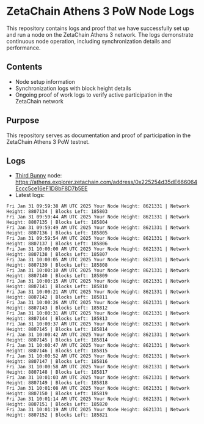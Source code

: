 # ZetaChain Athens 3 PoW Node Logs
This repository contains logs and proof that we have successfully set up and run a node on the ZetaChain Athens 3 network. The logs demonstrate continuous node operation, including synchronization details and performance.

## Contents
- Node setup information
- Synchronization logs with block height details
- Ongoing proof of work logs to verify active participation in the ZetaChain network

## Purpose
This repository serves as documentation and proof of participation in the ZetaChain Athens 3 PoW testnet.

## Logs

- [Third Bunny](https://thirdbunny.xyz/) node: https://athens.explorer.zetachain.com/address/0x225254d35dE666064Eccc5ce16eF1D8bF8D7b5EE
- Latest logs:
```
Fri Jan 31 09:59:38 AM UTC 2025 Your Node Height: 8621331 | Network Height: 8807134 | Blocks Left: 185803
Fri Jan 31 09:59:44 AM UTC 2025 Your Node Height: 8621331 | Network Height: 8807135 | Blocks Left: 185804
Fri Jan 31 09:59:49 AM UTC 2025 Your Node Height: 8621331 | Network Height: 8807136 | Blocks Left: 185805
Fri Jan 31 09:59:54 AM UTC 2025 Your Node Height: 8621331 | Network Height: 8807137 | Blocks Left: 185806
Fri Jan 31 10:00:00 AM UTC 2025 Your Node Height: 8621331 | Network Height: 8807138 | Blocks Left: 185807
Fri Jan 31 10:00:05 AM UTC 2025 Your Node Height: 8621331 | Network Height: 8807139 | Blocks Left: 185808
Fri Jan 31 10:00:10 AM UTC 2025 Your Node Height: 8621331 | Network Height: 8807140 | Blocks Left: 185809
Fri Jan 31 10:00:15 AM UTC 2025 Your Node Height: 8621331 | Network Height: 8807141 | Blocks Left: 185810
Fri Jan 31 10:00:21 AM UTC 2025 Your Node Height: 8621331 | Network Height: 8807142 | Blocks Left: 185811
Fri Jan 31 10:00:26 AM UTC 2025 Your Node Height: 8621331 | Network Height: 8807143 | Blocks Left: 185812
Fri Jan 31 10:00:31 AM UTC 2025 Your Node Height: 8621331 | Network Height: 8807144 | Blocks Left: 185813
Fri Jan 31 10:00:37 AM UTC 2025 Your Node Height: 8621331 | Network Height: 8807145 | Blocks Left: 185814
Fri Jan 31 10:00:42 AM UTC 2025 Your Node Height: 8621331 | Network Height: 8807145 | Blocks Left: 185814
Fri Jan 31 10:00:47 AM UTC 2025 Your Node Height: 8621331 | Network Height: 8807146 | Blocks Left: 185815
Fri Jan 31 10:00:52 AM UTC 2025 Your Node Height: 8621331 | Network Height: 8807147 | Blocks Left: 185816
Fri Jan 31 10:00:58 AM UTC 2025 Your Node Height: 8621331 | Network Height: 8807148 | Blocks Left: 185817
Fri Jan 31 10:01:03 AM UTC 2025 Your Node Height: 8621331 | Network Height: 8807149 | Blocks Left: 185818
Fri Jan 31 10:01:08 AM UTC 2025 Your Node Height: 8621331 | Network Height: 8807150 | Blocks Left: 185819
Fri Jan 31 10:01:14 AM UTC 2025 Your Node Height: 8621331 | Network Height: 8807151 | Blocks Left: 185820
Fri Jan 31 10:01:19 AM UTC 2025 Your Node Height: 8621331 | Network Height: 8807152 | Blocks Left: 185821
```
